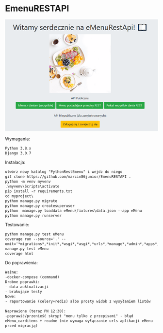 EmenuRESTAPI 
===========

![alt text](https://github.com/marcin86junior/EmenuRESTAPI/blob/main/readme.PNG?raw=true)

Wymagania:

	Python 3.8.x
	Django 3.0.7

Instalacja:

	utwórz nowy katalog "PythonRestEmenu" i wejdz do niego
	git clone https://github.com/marcin86junior/EmenuRESTAPI .
	python -m venv myvenv
	.\myvenv\Scripts\activate
	pip install -r requirements.txt
	cd myproject\
	python manage.py migrate
	python manage.py createsuperuser
	python  manage.py loaddata eMenu\fixtures\data.json --app eMenu
	python manage.py runserver 

Testowanie:

	python manage.py test eMenu
	coverage run --source='.' --omit='*migrations*,*init*,*wsgi*,*asgi*,*urls*,*manage*,*admin*,*apps*,*settings*,*test*,*seriali*' manage.py test eMenu
	coverage html
	

Do poprawienia:

	Ważne:
	-docker-compose (command)
	Drobne poprawki:
	- data auktualizacji
	- brakujące testy
	Nowe:	
	- raportowanie (celery+redis) albo prosty widok z wysyłaniem listów
	
	Naprawione (teraz PN 12:30):
	-poprawić/przenieść skrypt "menu tylko z przepisami" - błąd eMenu_carditems + readme (nie wymaga wyłączanie urls aplikacji eMenu przed migracją)
